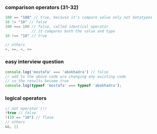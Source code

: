 ### comparison operators (31-32)
```js
100 == "100" // true, because it's compare value only not datatypes
10 != "10" // false
100 === 100 // false, called identical operator 
            // it compares both the value and type 
10 !== "10" // true

// others
>, >=, <, <=
```

### easy interview question
```js
console.log('mostafa' === 'abokhadra') // false
// add to the above code w/o changing any existing code
// so the results become true
console.log(typeof 'mostafa' === typeof 'abokhadra');
```

### logical operators
```js
// not operator (!)
!true // false
!(10 == "10") // flase
// others
&&, ||
```